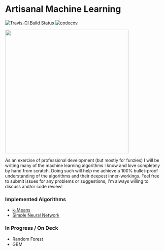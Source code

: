 # Artisanal Machine Learning

[![Travis-CI Build Status](https://travis-ci.org/jmwerner/ArtisanalMachineLearning.svg?branch=master)](https://travis-ci.org/jmwerner/ArtisanalMachineLearning) [![codecov](https://codecov.io/gh/jmwerner/ArtisanalMachineLearning/branch/master/graph/badge.svg)](https://codecov.io/gh/jmwerner/ArtisanalMachineLearning)


<img src="https://upload.wikimedia.org/wikipedia/commons/thumb/3/3b/Artisan_(14391762347).jpg/1024px-Artisan_(14391762347).jpg" width="400">

As an exercise of professional development (but mostly for funzies) I will be writing many of the machine learning algorithms I know and love completely by hand from scratch. Doing such will help me achieve a 100% bullet-proof understanding of the algorithms and their deepest inner-workings. Feel free to submit issues for any problems or suggestions, I'm always willing to discuss and/or code review!


### Implemented Algorithms

* [k-Means](http://jmwerner.github.io/ArtisanalMachineLearning/inst/doc/k-means.html)
* [Simple Neural Network](http://jmwerner.github.io/ArtisanalMachineLearning/inst/doc/neural-network.html)

### In Progress / On Deck

* Random Forest
* GBM
